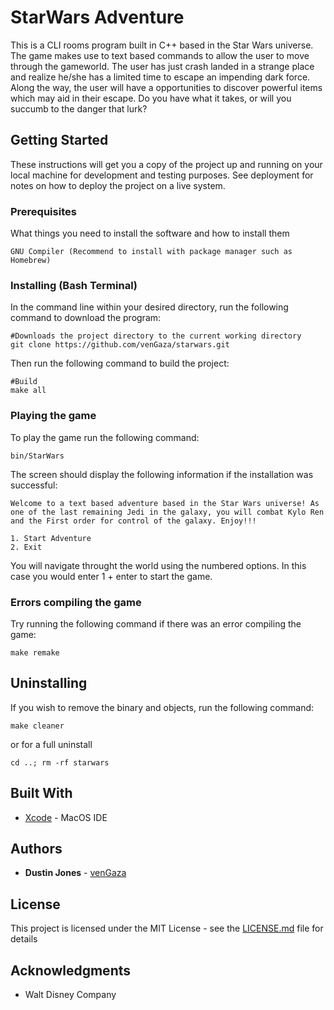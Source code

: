# StarWars Adventure

This is a CLI rooms program built in C++ based in the Star Wars universe. The game makes use to text based commands to allow the user to move through the gameworld. The user has just crash landed in a strange place and realize he/she has a limited time to escape an impending dark force. Along the way, the user will have a opportunities to discover powerful items which may aid in their escape. Do you have what it takes, or will you succumb to the danger that lurk?     

## Getting Started

These instructions will get you a copy of the project up and running on your local machine for development and testing purposes. See deployment for notes on how to deploy the project on a live system.

### Prerequisites

What things you need to install the software and how to install them

```
GNU Compiler (Recommend to install with package manager such as Homebrew)
```

### Installing (Bash Terminal)

In the command line within your desired directory, run the following command to download the program:

```
#Downloads the project directory to the current working directory
git clone https://github.com/venGaza/starwars.git
```

Then run the following command to build the project:

```
#Build
make all
```

### Playing the game

To play the game run the following command:

```
bin/StarWars
```

The screen should display the following information if the installation was successful:

```
Welcome to a text based adventure based in the Star Wars universe! As one of the last remaining Jedi in the galaxy, you will combat Kylo Ren and the First order for control of the galaxy. Enjoy!!! 

1. Start Adventure
2. Exit
```

You will navigate throught the world using the numbered options. In this case you would enter 1 + enter to start the game. 

### Errors compiling the game

Try running the following command if there was an error compiling the game:

```
make remake
```

## Uninstalling

If you wish to remove the binary and objects, run the following command:

```
make cleaner
```

or for a full uninstall

```
cd ..; rm -rf starwars
```

## Built With

* [Xcode](https://developer.apple.com/xcode/) - MacOS IDE

## Authors

* **Dustin Jones** - [venGaza](https://github.com/venGaza)

## License

This project is licensed under the MIT License - see the [LICENSE.md](LICENSE.md) file for details

## Acknowledgments

* Walt Disney Company
  

